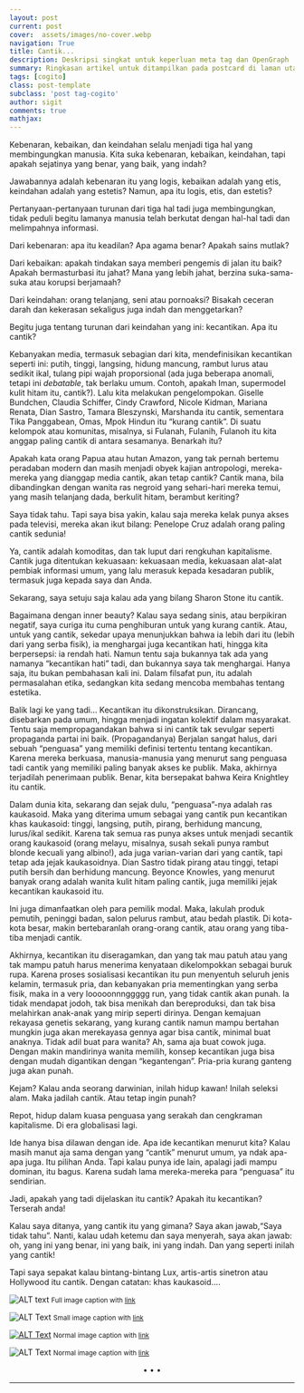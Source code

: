 ```yaml
---
layout: post
current: post
cover:  assets/images/no-cover.webp
navigation: True
title: Cantik...
description: Deskripsi singkat untuk keperluan meta tag dan OpenGraph
summary: Ringkasan artikel untuk ditampilkan pada postcard di laman utama, topik, dan artikel terkait.
tags: [cogito]
class: post-template
subclass: 'post tag-cogito'
author: sigit
comments: true
mathjax:
---
```


Kebenaran, kebaikan, dan keindahan selalu menjadi tiga hal yang membingungkan manusia. Kita suka kebenaran, kebaikan, keindahan, tapi apakah sejatinya yang benar, yang baik, yang indah?

Jawabannya adalah kebenaran itu yang logis, kebaikan adalah yang etis, keindahan adalah yang estetis? Namun, apa itu logis, etis, dan estetis?

Pertanyaan-pertanyaan turunan dari tiga hal tadi juga membingungkan, tidak peduli begitu lamanya manusia telah berkutat dengan hal-hal tadi dan melimpahnya informasi.

Dari kebenaran: apa itu keadilan? Apa agama benar? Apakah sains mutlak?

Dari kebaikan: apakah tindakan saya memberi pengemis di jalan itu baik? Apakah bermasturbasi itu jahat? Mana yang lebih jahat, berzina suka-sama-suka atau korupsi berjamaah?

Dari keindahan: orang telanjang, seni atau pornoaksi? Bisakah ceceran darah dan kekerasan sekaligus juga indah dan menggetarkan?

Begitu juga tentang turunan dari keindahan yang ini: kecantikan. Apa itu cantik?

Kebanyakan media, termasuk sebagian dari kita, mendefinisikan kecantikan seperti ini: putih, tinggi, langsing, hidung mancung, rambut lurus atau sedikit ikal, tulang pipi wajah proporsional (ada juga beberapa anomali, tetapi ini <i>debatable</i>, tak berlaku umum. Contoh, apakah Iman, supermodel kulit hitam itu, cantik?). Lalu kita melakukan pengelompokan. Giselle Bundchen, Claudia Schiffer, Cindy Crawford, Nicole Kidman, Mariana Renata, Dian Sastro, Tamara Bleszynski, Marshanda itu cantik, sementara Tika Panggabean, Omas, Mpok Hindun itu “kurang cantik”. Di suatu kelompok atau komunitas, misalnya, si Fulanah, Fulanih, Fulanoh itu kita anggap paling cantik di antara sesamanya. Benarkah itu?

Apakah kata orang Papua atau hutan Amazon, yang tak pernah bertemu peradaban modern dan masih menjadi obyek kajian antropologi, mereka-mereka yang dianggap media cantik, akan tetap cantik? Cantik mana, bila dibandingkan dengan wanita ras negroid yang sehari-hari mereka temui, yang masih telanjang dada, berkulit hitam, berambut keriting?

Saya tidak tahu. Tapi saya bisa yakin, kalau saja mereka kelak punya akses pada televisi, mereka akan ikut bilang: Penelope Cruz adalah orang paling cantik sedunia!

Ya, cantik adalah komoditas, dan tak luput dari rengkuhan kapitalisme. Cantik juga ditentukan kekuasaan: kekuasaan media, kekuasaan alat-alat pembiak informasi umum, yang lalu merasuk kepada kesadaran publik, termasuk juga kepada saya dan Anda.

Sekarang, saya setuju saja kalau ada yang bilang Sharon Stone itu cantik.

Bagaimana dengan inner beauty? Kalau saya sedang sinis, atau berpikiran negatif, saya curiga itu cuma penghiburan untuk yang kurang cantik. Atau, untuk yang cantik, sekedar upaya menunjukkan bahwa ia lebih dari itu (lebih dari yang serba fisik), ia menghargai juga kecantikan hati, hingga kita berpersepsi: ia rendah hati. Namun tentu saja bukannya tak ada yang namanya “kecantikan hati” tadi, dan bukannya saya tak menghargai. Hanya saja, itu bukan pembahasan kali ini. Dalam filsafat pun, itu adalah permasalahan etika, sedangkan kita sedang mencoba membahas tentang estetika.

Balik lagi ke yang tadi… Kecantikan itu dikonstruksikan. Dirancang, disebarkan pada umum, hingga menjadi ingatan kolektif dalam masyarakat. Tentu saja mempropagandakan bahwa si ini cantik tak sevulgar seperti propaganda partai ini baik. (Propagandanya) Berjalan sangat halus, dari sebuah “penguasa” yang memiliki definisi tertentu tentang kecantikan. Karena mereka berkuasa, manusia-manusia yang menurut sang penguasa tadi cantik yang memiliki paling banyak akses ke publik. Maka, akhirnya terjadilah penerimaan publik. Benar, kita bersepakat bahwa Keira Knightley itu cantik.

Dalam dunia kita, sekarang dan sejak dulu, “penguasa”-nya adalah ras kaukasoid. Maka yang diterima umum sebagai yang cantik pun kecantikan khas kaukasoid: tinggi, langsing, putih, pirang, berhidung mancung, lurus/ikal sedikit. Karena tak semua ras punya akses untuk menjadi secantik orang kaukasoid (orang melayu, misalnya, susah sekali punya rambut blonde kecuali yang albino!), ada juga varian-varian dari yang cantik, tapi tetap ada jejak kaukasoidnya. Dian Sastro tidak pirang atau tinggi, tetapi putih bersih dan berhidung mancung. Beyonce Knowles, yang menurut banyak orang adalah wanita kulit hitam paling cantik, juga memiliki jejak kecantikan kaukasoid itu.

Ini juga dimanfaatkan oleh para pemilik modal. Maka, lakulah produk pemutih, peninggi badan, salon pelurus rambut, atau bedah plastik. Di kota-kota besar, makin bertebaranlah orang-orang cantik, atau orang yang tiba-tiba menjadi cantik.

Akhirnya, kecantikan itu diseragamkan, dan yang tak mau patuh atau yang tak mampu patuh harus menerima kenyataan dikelompokkan sebagai buruk rupa. Karena proses sosialisasi kecantikan itu pun menyentuh seluruh jenis kelamin, termasuk pria, dan kebanyakan pria mementingkan yang serba fisik, maka in a very looooonnnggggg run, yang tidak cantik akan punah. Ia tidak mendapat jodoh, tak bisa menikah dan bereproduksi, dan tak bisa melahirkan anak-anak yang mirip seperti dirinya. Dengan kemajuan rekayasa genetis sekarang, yang kurang cantik namun mampu bertahan mungkin juga akan merekayasa gennya agar bisa cantik, minimal buat anaknya. Tidak adil buat para wanita? Ah, sama aja buat cowok juga. Dengan makin mandirinya wanita memilih, konsep kecantikan juga bisa dengan mudah digantikan dengan “kegantengan”. Pria-pria kurang ganteng juga akan punah.

Kejam? Kalau anda seorang darwinian, inilah hidup kawan! Inilah seleksi alam. Maka jadilah cantik. Atau tetap ingin punah?

Repot, hidup dalam kuasa penguasa yang serakah dan cengkraman kapitalisme. Di era globalisasi lagi.

Ide hanya bisa dilawan dengan ide. Apa ide kecantikan menurut kita? Kalau masih manut aja sama dengan yang “cantik” menurut umum, ya ndak apa-apa juga. Itu pilihan Anda. Tapi kalau punya ide lain, apalagi jadi mampu dominan, itu bagus. Karena sudah lama mereka-mereka para “penguasa” itu sendirian.

Jadi, apakah yang tadi dijelaskan itu cantik? Apakah itu kecantikan? Terserah anda!

Kalau saya ditanya, yang cantik itu yang gimana? Saya akan jawab,“Saya tidak tahu”. Nanti, kalau udah ketemu dan saya menyerah, saya akan jawab: oh, yang ini yang benar, ini yang baik, ini yang indah. Dan yang seperti inilah yang cantik!

Tapi saya sepakat kalau bintang-bintang Lux, artis-artis sinetron atau Hollywood itu cantik. Dengan catatan: khas kaukasoid….

![ALT text](assets/images/markdown.jpeg#full "Title text example")
<small>Full image caption with [link](https://link)</small>

![ALT Text](assets/images/markdown.jpeg#small "Title text example")
<small>Small image caption with [link](https://link)</small>

[![ALT Text](assets/images/markdown.jpeg "Title text example")](#linkmedia)
<small>Normal image caption with [link](https://link)</small>

![ALT Text](assets/images/markdown.jpeg "Title text example")
<small>Normal image caption with [link](https://link)</small>

<center>•   •   •</center>

---

[^1]: [Nama](www.com)